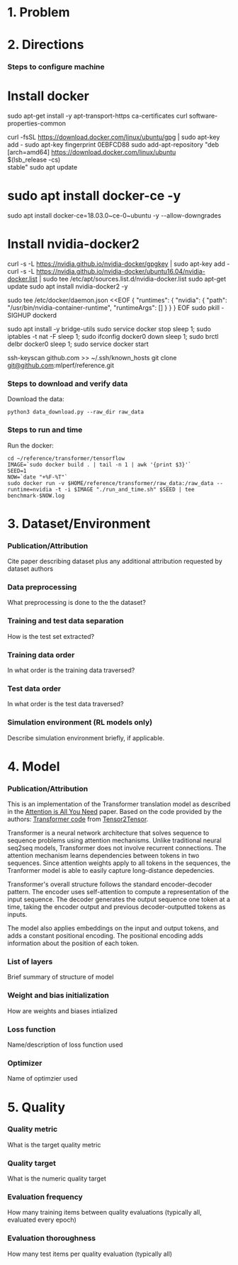 
# 1. Problem 


# 2. Directions
### Steps to configure machine
# Install docker
sudo apt-get install -y apt-transport-https ca-certificates curl software-properties-common

curl -fsSL https://download.docker.com/linux/ubuntu/gpg | sudo apt-key add -
sudo apt-key fingerprint 0EBFCD88
sudo add-apt-repository    "deb [arch=amd64] https://download.docker.com/linux/ubuntu \
   $(lsb_release -cs) \
   stable"
sudo apt update
# sudo apt install docker-ce -y
sudo apt install docker-ce=18.03.0~ce-0~ubuntu -y --allow-downgrades

# Install nvidia-docker2
curl -s -L https://nvidia.github.io/nvidia-docker/gpgkey |   sudo apt-key add -
curl -s -L https://nvidia.github.io/nvidia-docker/ubuntu16.04/nvidia-docker.list |   sudo tee /etc/apt/sources.list.d/nvidia-docker.list
sudo apt-get update
sudo apt install nvidia-docker2 -y


sudo tee /etc/docker/daemon.json <<EOF
{
    "runtimes": {
        "nvidia": {
            "path": "/usr/bin/nvidia-container-runtime",
            "runtimeArgs": []
        }
    }
}
EOF
sudo pkill -SIGHUP dockerd

sudo apt install -y bridge-utils
sudo service docker stop
sleep 1;
sudo iptables -t nat -F
sleep 1;
sudo ifconfig docker0 down
sleep 1;
sudo brctl delbr docker0
sleep 1;
sudo service docker start



ssh-keyscan github.com >> ~/.ssh/known_hosts
git clone git@github.com:mlperf/reference.git



### Steps to download and verify data

Download the data:
   
    python3 data_download.py --raw_dir raw_data
    


### Steps to run and time

Run the docker:

    cd ~/reference/transformer/tensorflow
    IMAGE=`sudo docker build . | tail -n 1 | awk '{print $3}'`
    SEED=1
    NOW=`date "+%F-%T"`
    sudo docker run -v $HOME/reference/transformer/raw_data:/raw_data --runtime=nvidia -t -i $IMAGE "./run_and_time.sh" $SEED | tee benchmark-$NOW.log


# 3. Dataset/Environment
### Publication/Attribution
Cite paper describing dataset plus any additional attribution requested by dataset authors
### Data preprocessing
What preprocessing is done to the the dataset? 
### Training and test data separation
How is the test set extracted?
### Training data order
In what order is the training data traversed?
### Test data order
In what order is the test data traversed?
### Simulation environment (RL models only)
Describe simulation environment briefly, if applicable. 
# 4. Model
### Publication/Attribution

This is an implementation of the Transformer translation model as described in the [Attention is All You Need](https://arxiv.org/abs/1706.03762) paper. Based on the code provided by the authors: [Transformer code](https://github.com/tensorflow/tensor2tensor/blob/master/tensor2tensor/models/transformer.py) from [Tensor2Tensor](https://github.com/tensorflow/tensor2tensor).

Transformer is a neural network architecture that solves sequence to sequence problems using attention mechanisms. Unlike traditional neural seq2seq models, Transformer does not involve recurrent connections. The attention mechanism learns dependencies between tokens in two sequences. Since attention weights apply to all tokens in the sequences, the Tranformer model is able to easily capture long-distance depedencies.

Transformer's overall structure follows the standard encoder-decoder pattern. The encoder uses self-attention to compute a representation of the input sequence. The decoder generates the output sequence one token at a time, taking the encoder output and previous decoder-outputted tokens as inputs.

The model also applies embeddings on the input and output tokens, and adds a constant positional encoding. The positional encoding adds information about the position of each token.

### List of layers 
Brief summary of structure of model
### Weight and bias initialization
How are weights and biases intialized
### Loss function
Name/description of loss function used
### Optimizer
Name of optimzier used
# 5. Quality
### Quality metric
What is the target quality metric
### Quality target
What is the numeric quality target
### Evaluation frequency
How many training items between quality evaluations (typically all, evaluated every epoch)
### Evaluation thoroughness
How many test items per quality evaluation (typically all)
